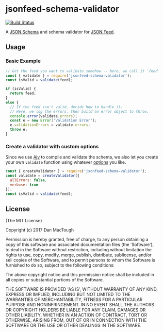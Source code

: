 # jsonfeed-schema-validator

[![Build Status](https://travis-ci.org/danmactough/jsonfeed-schema-validator.svg?branch=master)](https://travis-ci.org/danmactough/jsonfeed-schema-validator)

A [JSON Schema](http://json-schema.org/) and schema validator for
[JSON Feed](https://jsonfeed.org/).

## Usage

### Basic Example

```js
// Get the feed you want to validate somehow -- here, we call it `feed`.
const { validate } = require('jsonfeed-schema-validator');
const isValid = validate(feed);

if (isValid) {
  return feed;
}
else {
  // If the feed isn't valid, decide how to handle it.
  // Here, we log the errors, then build an error object to throw.
  console.error(validate.errors);
  const e = new Error('Validation Error');
  e.validationErrors = validate.errors;
  throw e;
}
```

### Create a validator with custom options

Since we use [Ajv](https://github.com/epoberezkin/ajv) to compile and validate
the schema, we also let you create your own `validate` function using
whatever [options](https://github.com/epoberezkin/ajv#options) you like.

```js
const { createValidator } = require('jsonfeed-schema-validator');
const validate = createValidator({
  allErrors: false,
  verbose: true
});
const isValid = validate(feed);
```

## License

(The MIT License)

Copyright (c) 2017 Dan MacTough

Permission is hereby granted, free of charge, to any person obtaining a copy of
this software and associated documentation files (the 'Software'), to deal in
the Software without restriction, including without limitation the rights to
use, copy, modify, merge, publish, distribute, sublicense, and/or sell copies of
the Software, and to permit persons to whom the Software is furnished to do so,
subject to the following conditions:

The above copyright notice and this permission notice shall be included in all
copies or substantial portions of the Software.

THE SOFTWARE IS PROVIDED 'AS IS', WITHOUT WARRANTY OF ANY KIND, EXPRESS OR
IMPLIED, INCLUDING BUT NOT LIMITED TO THE WARRANTIES OF MERCHANTABILITY, FITNESS
FOR A PARTICULAR PURPOSE AND NONINFRINGEMENT. IN NO EVENT SHALL THE AUTHORS OR
COPYRIGHT HOLDERS BE LIABLE FOR ANY CLAIM, DAMAGES OR OTHER LIABILITY, WHETHER
IN AN ACTION OF CONTRACT, TORT OR OTHERWISE, ARISING FROM, OUT OF OR IN
CONNECTION WITH THE SOFTWARE OR THE USE OR OTHER DEALINGS IN THE SOFTWARE.
